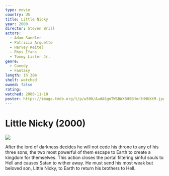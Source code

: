 ```yaml
---
type: movie
country: US
title: Little Nicky
year: 2000
director: Steven Brill
actors:
  - Adam Sandler
  - Patricia Arquette
  - Harvey Keitel
  - Rhys Ifans
  - Tommy Lister Jr.
genre:
  - Comedy
  - Fantasy
length: 1h 30m
shelf: watched
owned: false
rating:
watched: 2000-11-10
poster: https://image.tmdb.org/t/p/w500/AudA8gnTWSBWXBHSBHnr3HHUXXM.jpg
---
```


# Little Nicky (2000)

![](https://image.tmdb.org/t/p/w500/AudA8gnTWSBWXBHSBHnr3HHUXXM.jpg)

After the lord of darkness decides he will not cede his throne to any of his three sons, the two most powerful of them escape to Earth to create a kingdom for themselves. This action closes the portal filtering sinful souls to Hell and causes Satan to wither away. He must send his most weak but beloved son, Little Nicky, to Earth to return his brothers to Hell.